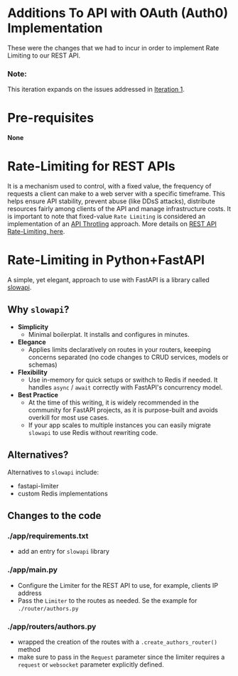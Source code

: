 # Additions To API with OAuth (Auth0) Implementation
These were the changes that we had to incur in order to implement Rate Limiting to our REST API.

### Note:
This iteration expands on the issues addressed in [Iteration 1](../library-api-with-oauth/problems-iteration1.md).

# Pre-requisites

**None**

# Rate-Limiting for REST APIs
It is a mechanism used to control, with a fixed value, the frequency of requests a client can make to a web server with a specific timeframe.  This helps ensure API stability, prevent abuse (like DDsS attacks), distribute resources fairly among clients of the API and manage infrastructure costs.  It is important to note that fixed-value `Rate Limiting` is considered an implementation of an [API Throtling](https://www.merge.dev/blog/api-throttling-best-practices) approach.  More details on [REST API Rate-Limiting, here](https://www.merge.dev/blog/rest-api-rate-limits).

# Rate-Limiting in Python+FastAPI
A simple, yet elegant, approach to use with FastAPI is a library called [slowapi](https://pypi.org/project/slowapi/).

## Why `slowapi`?
- **Simplicity**
  - Minimal boilerplat. It installs and configures in minutes.
- **Elegance**
  - Applies limits declaratively on routes in your routers, keeeping concerns separated (no code changes to CRUD services, models or schemas)
- **Flexibility**
  - Use in-memory for quick setups or swithch to Redis if needed. It handles `async` / `await` correctly with FastAPI's concurrency model.
- **Best Practice**
  - At the time of this writing, it is widely recommended in the community for FastAPI projects, as it is purpose-built and avoids overkill for most use cases.
  - If your app scales to multiple instances you can easily migrate `slowapi` to use Redis without rewriting code.

## Alternatives?
Alternatives to `slowapi` include:
- fastapi-limiter
- custom Redis implementations

## Changes to the code

### ./app/requirements.txt
- add an entry for `slowapi` library

### ./app/main.py
- Configure the Limiter for the REST API to use, for example, clients IP address
- Pass the `Limiter` to the routes as needed. Se the example for `./router/authors.py`

### ./app/routers/authors.py
- wrapped the creation of the routes with a `.create_authors_router()` method
- make sure to pass in the `Request` parameter since the limiter requires a `request` or `websocket` parameter explicitly defined.